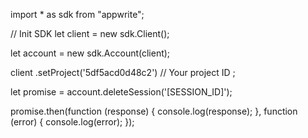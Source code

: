 import * as sdk from "appwrite";

// Init SDK
let client = new sdk.Client();

let account = new sdk.Account(client);

client
    .setProject('5df5acd0d48c2') // Your project ID
;

let promise = account.deleteSession('[SESSION_ID]');

promise.then(function (response) {
    console.log(response);
}, function (error) {
    console.log(error);
});